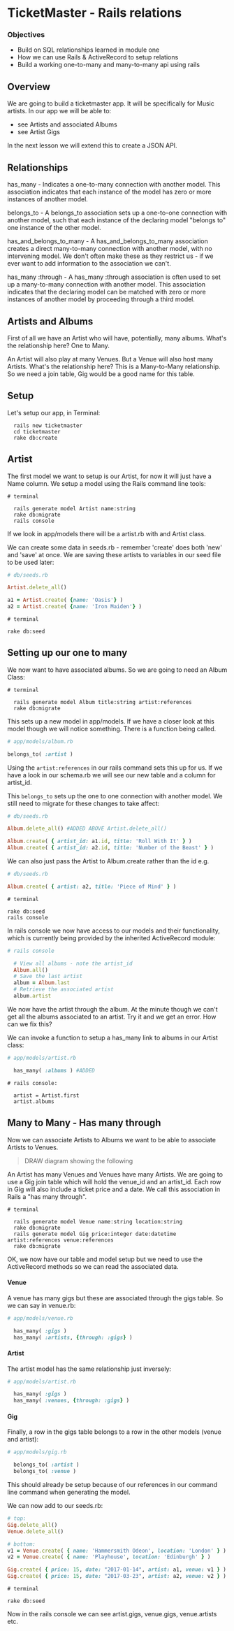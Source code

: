 # TicketMaster - Rails relations

### Objectives

- Build on SQL relationships learned in module one
- How we can use Rails & ActiveRecord to setup relations
- Build a working one-to-many and many-to-many api using rails

## Overview

We are going to build a ticketmaster app. It will be specifically for Music artists. In our app we will be able to:

- see Artists and associated Albums
- see Artist Gigs

In the next lesson we will extend this to create a JSON API.

## Relationships

has\_many - Indicates a one-to-many connection with another model. This association indicates that each instance of the model has zero or more instances of another model.

belongs\_to - A belongs\_to association sets up a one-to-one connection with another model, such that each instance of the declaring model "belongs to" one instance of the other model.

has\_and\_belongs\_to\_many - A has\_and\_belongs\_to\_many association creates a direct many-to-many connection with another model, with no intervening model. We don't often make these as they restrict us - if we ever want to add information to the association we can't. 

has\_many :through - A has\_many :through association is often used to set up a many-to-many connection with another model. This association indicates that the declaring model can be matched with zero or more instances of another model by proceeding through a third model.


## Artists and Albums

First of all we have an Artist who will have, potentially, many albums. What's the relationship here? One to Many.

An Artist will also play at many Venues. But a Venue will also host many Artists. What's the relationship here? This is a Many-to-Many relationship. So we need a join table, Gig would be a good name for this table.

## Setup

Let's setup our app, in Terminal:

```
  rails new ticketmaster
  cd ticketmaster
  rake db:create
```

## Artist

The first model we want to setup is our Artist, for now it will just have a Name column. We setup a model using the Rails command line tools:

```
# terminal

  rails generate model Artist name:string
  rake db:migrate
  rails console
```

If we look in app/models there will be a artist.rb with and Artist class. 

We can create some data in seeds.rb - remember 'create' does both 'new' and 'save' at once. We are saving these artists to variables in our seed file to be used later:

```ruby
# db/seeds.rb

Artist.delete_all()

a1 = Artist.create( {name: 'Oasis'} )
a2 = Artist.create( {name: 'Iron Maiden'} )
```

```
# terminal 

rake db:seed
```

## Setting up our one to many

We now want to have associated albums. So we are going to need an Album Class:

```
# terminal 

  rails generate model Album title:string artist:references
  rake db:migrate
```

This sets up a new model in app/models. If we have a closer look at this model though we will notice something. There is a function being called.

```ruby
# app/models/album.rb

belongs_to( :artist )
```

Using the ```artist:references``` in our rails command sets this up for us. If we have a look in our schema.rb we will see our new table and a column for artist_id.

This ```belongs_to``` sets up the one to one connection with another model. We still need to migrate for these changes to take affect:

```ruby
# db/seeds.rb

Album.delete_all() #ADDED ABOVE Artist.delete_all()

Album.create( { artist_id: a1.id, title: 'Roll With It' } )
Album.create( { artist_id: a2.id, title: 'Number of the Beast' } )
```

We can also just pass the Artist to Album.create rather than the id e.g.

```ruby
# db/seeds.rb

Album.create( { artist: a2, title: 'Piece of Mind' } )
```

```
# terminal

rake db:seed
rails console
```

In rails console we now have access to our models and their functionality, which is currently being provided by the inherited ActiveRecord module:

```ruby
# rails console

  # View all albums - note the artist_id
  Album.all()
  # Save the last artist
  album = Album.last
  # Retrieve the associated artist
  album.artist
```

We now have the artist through the album. At the minute though we can't get all the albums associated to an artist. Try it and we get an error. How can we fix this?

We can invoke a function to setup a has_many link to albums in our Artist class:

```ruby
# app/models/artist.rb

  has_many( :albums ) #ADDED
```

```
# rails console:

  artist = Artist.first
  artist.albums
```

## Many to Many - Has many through

Now we can associate Artists to Albums we want to be able to associate Artists to Venues.

> DRAW diagram showing the following

An Artist has many Venues and Venues have many Artists. We are going to use a Gig join table which will hold the venue_id and an artist_id. Each row in Gig will also include a ticket price and a date. We call this association in Rails a "has many through".

```
# terminal

  rails generate model Venue name:string location:string
  rake db:migrate
  rails generate model Gig price:integer date:datetime artist:references venue:references
  rake db:migrate
```

OK, we now have our table and model setup but we need to use the ActiveRecord methods so we can read the associated data.

#### Venue

A venue has many gigs but these are associated through the gigs table. So we can say in venue.rb:

```ruby
# app/models/venue.rb

  has_many( :gigs )
  has_many( :artists, {through: :gigs} )
```

#### Artist

The artist model has the same relationship just inversely:

```ruby
# app/models/artist.rb

  has_many( :gigs )
  has_many( :venues, {through: :gigs} )
```

#### Gig

Finally, a row in the gigs table belongs to a row in the other models (venue and artist):

```ruby
# app/models/gig.rb

  belongs_to( :artist )
  belongs_to( :venue )
```

This should already be setup because of our references in our command line command when generating the model.

We can now add to our seeds.rb:

```ruby
# top:
Gig.delete_all()
Venue.delete_all()

# bottom:
v1 = Venue.create( { name: 'Hammersmith Odeon', location: 'London' } )
v2 = Venue.create( { name: 'Playhouse', location: 'Edinburgh' } )

Gig.create( { price: 15, date: "2017-01-14", artist: a1, venue: v1 } )
Gig.create( { price: 15, date: "2017-03-23", artist: a2, venue: v2 } )
```

```
# terminal

rake db:seed
```

Now in the rails console we can see artist.gigs, venue.gigs, venue.artists etc.
